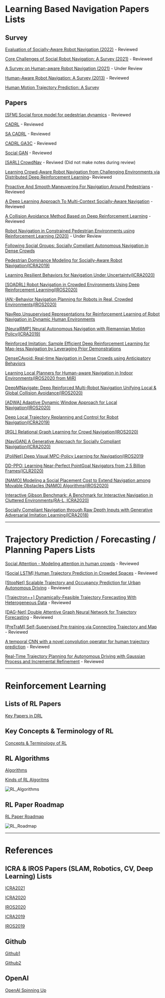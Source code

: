 # Learning Based Navigation Papers Lists
## Survey
[Evaluation of Socially-Aware Robot Navigation (2022)](https://www.frontiersin.org/articles/10.3389/frobt.2021.721317/full) - Reviewed

[Core Challenges of Social Robot Navigation: A Survey (2021)](https://arxiv.org/abs/2103.05668) - Reviewed

[A Survey on Human-aware Robot Navigation (2021)](https://arxiv.org/pdf/2106.11650.pdf) - Under Review

[Human-Aware Robot Navigation: A Survey (2013)](https://hal.archives-ouvertes.fr/hal-01684295/document) - Reviewed

[Human Motion Trajectory Prediction: A Survey](https://arxiv.org/abs/1905.06113)

## Papers

[[SFM] Social force model for pedestrian dynamics](https://arxiv.org/abs/cond-mat/9805244) - Reviewed

[CADRL](https://arxiv.org/abs/1609.07845) - Reviewed

[SA CADRL](https://arxiv.org/abs/1803.10892) - Reviewed

[CADRL GA3C](https://arxiv.org/pdf/1805.01956.pdf) - Reviewed

[Social GAN](https://arxiv.org/abs/1803.10892) - Reviewed

[[SARL] CrowdNav](https://arxiv.org/abs/1809.08835) - Reviwed (Did not make notes during review)

[Learning Crowd-Aware Robot Navigation from Challenging Environments via Distributed Deep Reinforcement Learning](https://ieeexplore.ieee.org/document/9812011)- Reviewed

[Proactive And Smooth Maneuvering For Navigation Around Pedestrians](https://ieeexplore.ieee.org/document/9812255) - Reviewed

[A Deep Learning Approach To Multi-Context Socially-Aware Navigation](https://arxiv.org/pdf/2104.10197.pdf) - Reviewed

[A Collision Avoidance Method Based on Deep Reinforcement Learning](https://www.mdpi.com/2218-6581/10/2/73) - Reviewed

[Robot Navigation in Constrained Pedestrian Environments using Reinforcement Learning (2020)](https://arxiv.org/abs/2010.08600v1) - Under Review

[Following Social Groups: Socially Compliant Autonomous Navigation in Dense Crowds](https://arxiv.org/abs/1911.12063)

[Pedestrian Dominance Modeling for Socially-Aware Robot Navigation(ICRA2019)](https://arxiv.org/abs/1810.06613)

[Learning Resilient Behaviors for Navigation Under Uncertainty(ICRA2020)](https://arxiv.org/pdf/1910.09998.pdf)

[[SOADRL] Robot Navigation in Crowded Environments Using Deep Reinforcement Learning(IROS2020)](https://ras.papercept.net/images/temp/IROS/files/0386.pdf)

[IAN:-Behavior Navigation Planning for Robots in Real, Crowded Environments(IROS2020)](https://ras.papercept.net/images/temp/IROS/files/1703.pdf)

[NavRep,Unsupervised Representations for Reinforcement Learning of Robot Navigation in Dynamic Human Environments](https://arxiv.org/pdf/2012.04406.pdf)

[[NeuralRMP] Neural Autonomous Navigation with Riemannian Motion Policy(ICRA2019)](https://arxiv.org/abs/1904.01762)

[Reinforced Imitation: Sample Efficient Deep Reinforcement Learning for Map-less Navigation by Leveraging Prior Demonstrations](https://arxiv.org/abs/1805.07095)

[DenseCAvoid: Real-time Navigation in Dense Crowds using Anticipatory Behaviors](https://arxiv.org/pdf/2002.03038.pdf)

[Learning Local Planners for Human-aware Navigation in Indoor Environments(IROS2020 from MiR)](https://ras.papercept.net/images/temp/IROS/files/0122.pdf)

[DeepMNavigate: Deep Reinforced Multi-Robot Navigation Unifying Local & Global Collision Avoidance(IROS2020)](https://arxiv.org/pdf/1910.09441.pdf)

[[ADWA] Adaptive Dynamic Window Approach for Local Navigation(IROS2020)](https://ras.papercept.net/images/temp/IROS/files/2250.pdf)

[Deep Local Trajectory Replanning and Control for Robot Navigation(ICRA2019)](https://arxiv.org/pdf/1905.05279.pdf)

[[RGL] Relational Graph Learning for Crowd Navigation(IROS2020)](https://arxiv.org/pdf/1909.13165.pdf)

[[NaviGAN] A Generative Approach for Socially Compliant Navigation(ICRA2020)](https://arxiv.org/pdf/2007.05616.pdf)

[[PoliNet] Deep Visual MPC-Policy Learning for Navigation(IROS2019](https://arxiv.org/pdf/1903.02749.pdf)

[DD-PPO: Learning Near-Perfect PointGoal Navigators from 2.5 Billion Frames(ICLR2020)](https://arxiv.org/pdf/1911.00357.pdf)

[[NAMO] Modeling a Social Placement Cost to Extend Navigation among Movable Obstacles (NAMO) Algorithms(IROS2020)](https://hal.archives-ouvertes.fr/hal-02912925/document)

[Interactive Gibson Benchmark: A Benchmark for Interactive Navigation in Cluttered Environments(RA-L, ICRA2020)](https://arxiv.org/pdf/1910.14442.pdf)

[Socially Compliant Navigation through Raw Depth Inputs with Generative Adversarial Imitation Learning(ICRA2018)](https://arxiv.org/pdf/1710.02543.pdf)

---

# Trajectory Prediction / Forecasting / Planning Papers Lists

[Social Attention - Modeling attention in human crowds](https://arxiv.org/pdf/1710.04689.pdf) - Reviewed

[[Social LSTM] Human Trajectory Prediction in Crowded Spaces](https://cvgl.stanford.edu/papers/CVPR16_Social_LSTM.pdf) - Reviewed

[[StopNet] Scalable Trajectory and Occupancy Prediction for Urban Autonomous Driving](https://arxiv.org/pdf/2206.00991.pdf) - Reviewed

[[Trajectron++] Dynamically-Feasible Trajectory Forecasting With Heterogeneous Data](https://arxiv.org/pdf/2001.03093.pdf) - Reviewed

[[DAG-Net] Double Attentive Graph Neural Network for Trajectory Forecasting](https://arxiv.org/pdf/2005.12661.pdf) - Reviewed

[[PreTraM] Self-Supervised Pre-training via Connecting Trajectory and Map](https://arxiv.org/pdf/2204.10435.pdf) - Reviewed

[A temporal CNN with a novel convolution operator for human trajectory prediction](https://arxiv.org/pdf/2007.00862.pdf) - Reviewed

[Real-Time Trajectory Planning for Autonomous Driving with Gaussian Process and Incremental Refinement](https://arxiv.org/pdf/2205.11853.pdf) - Reviewed

---

# Reinforcement Learning

## Lists of RL Papers

[Key Papers in DRL](https://spinningup.openai.com/en/latest/spinningup/keypapers.html#id106)

## Key Concepts & Terminology of RL
[Concepts & Terminology of RL](https://spinningup.openai.com/en/latest/spinningup/rl_intro.html#key-concepts-and-terminology)

## RL Algorithms
[Algorithms](https://spinningup.openai.com/en/latest/user/algorithms.html)

[Kinds of RL Algoritms](https://spinningup.openai.com/en/latest/spinningup/rl_intro2.html)

![RL_Algorithms](https://user-images.githubusercontent.com/83327791/209822670-b36975d3-0fd5-4dcd-b7b5-33ca0afed5c9.png)

## RL Paper Roadmap

[RL Paper Roadmap](https://gitmind.com/app/docs/mahfscai)

![RL_Roadmap](https://user-images.githubusercontent.com/83327791/209818467-31ee6eab-49b0-40d8-b9e4-8c00af315a2a.png)

---
# References
## ICRA & IROS Papers (SLAM, Robotics, CV, Deep Learning) Lists
[ICRA2021](https://github.com/PaoPaoRobot/ICRA2021-paper-list)

[ICRA2020](https://github.com/PaoPaoRobot/ICRA2020-paper-list)

[IROS2020](https://github.com/PaoPaoRobot/IROS2020-paper-list)

[ICRA2019](https://github.com/PaoPaoRobot/ICRA2019-paper-list)

[IROS2019](https://github.com/PaoPaoRobot/IROS2019-paper-list)

## Github
[Github1](https://github.com/PaoPaoRobot)

[Github2](https://github.com/CUN-bjy/learning-based-navigation-papers)

## OpenAI
[OpenAI Spinning Up](https://spinningup.openai.com/en/latest/)

